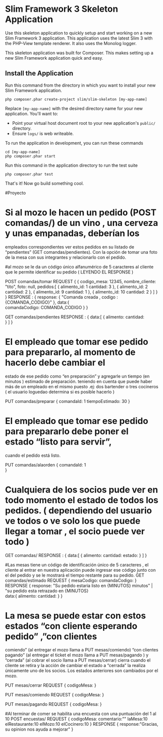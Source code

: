 # Slim Framework 3 Skeleton Application

Use this skeleton application to quickly setup and start working on a new Slim Framework 3 application. This application uses the latest Slim 3 with the PHP-View template renderer. It also uses the Monolog logger.

This skeleton application was built for Composer. This makes setting up a new Slim Framework application quick and easy.

## Install the Application

Run this command from the directory in which you want to install your new Slim Framework application.

    php composer.phar create-project slim/slim-skeleton [my-app-name]

Replace `[my-app-name]` with the desired directory name for your new application. You'll want to:

* Point your virtual host document root to your new application's `public/` directory.
* Ensure `logs/` is web writeable.

To run the application in development, you can run these commands 

	cd [my-app-name]
	php composer.phar start

Run this command in the application directory to run the test suite

	php composer.phar test

That's it! Now go build something cool.


#Proyecto 

# Si al mozo le hacen un pedido (POST comandas/) de un vino , una cerveza y unas empanadas, deberían los
empleados correspondientes ver estos pedidos en su listado de “pendientes” (GET comandas/pendientes). Con la opción de tomar una foto de la mesa con sus integrantes y relacionarlo con el pedido.

#al mozo se le da un código único alfanumérico de 5 caracteres al cliente que le permite
identificar su pedido ( LEYENDO EL RESPONSE )

POST comandas/tomar
REQUEST
{
	{
	codigo_mesa: 12345,
	nombre_cliente: "tito",
	foto: null,
	pedidos:[
		{
			alimento_id: 1
			cantidad: 3
		},
		{
			alimento_id: 2
			cantidad: 2
		},
		{
			alimento_id: 9
			cantidad: 1
		},
		{
			alimento_id: 10
			cantidad: 2
		}
	]
}
}
RESPONSE : 
{
	response: {
		"Comanda creada , codigo : {COMANDA_CODIGO}"
	},
	data:{		
		comandaCodigo: COMANDA_CODIGO
	}
}

GET comandas/pendientes
RESPONSE : 
{
	data:[
		{
			alimento:
			cantidad:			
		}
	]
}


# El empleado que tomar ese pedido para prepararlo, al momento de hacerlo debe cambiar el
estado de ese pedido como “en preparación” y agregarle un tiempo  (en minutos ) estimado de preparación.
teniendo en cuenta que puede haber más de un empleado en el mismo puesto .ej: dos bartender
o tres cocineros ( el usuario loguedao determina si es posible hacerlo )

PUT  comandas/preparar 
{
	comandaId: 1 
	tiempoEstimado: 30 
}


# El empleado que tomar ese pedido para prepararlo debe poner el estado “listo para servir”,
cuando el pedido está listo.

PUT  comandas/alaorden 
{
	comandaId: 1 	
}

# Cualquiera de los socios pude ver en todo momento el estado de todos los pedidos. ( dependiendo del usuario ve todos o ve solo los que puede llegar a tomar , el socio puede ver todo )

GET comandas/
RESPONSE : 
{
	data:[
		{
			alimento:
			cantidad:
			estado:
		}
	]
}

#Las mesas tiene un código de identificación único de 5 caracteres , el cliente al entrar en nuestra
aplicación puede ingresar ese código junto con el del pedido y se le mostrará el tiempo restante
para su pedido.
GET comandas/estimado
REQUEST
{
	mesaCodigo:
	comandaCodigo:
}
RESPONSE 
{
	response: "Su pedido estaria listo en {MINUTOS} minutos" | "su pedido esta retrazado en {MINUTOS}  
	data:{
		alimento:
		cantidad:
	}
}



# La mesa se puede estar con estos estados “con cliente esperando pedido” ,”con clientes
comiendo” (al entregar el mozo llama a PUT mesas/comiendo) “con clientes pagando” (al entregar el ticket el mozo llama a PUT mesas/pagando ) y “cerrada” (al cobrar el socio llama a PUT mesas/cerrar) cierra cuando el cliente se retira y la acción de
cambiar el estado a “cerrada” la realiza únicamente uno de los socios. Los estados anteriores son
cambiados por el mozo.

PUT mesas/cerrar
REQUEST
{
	codigoMesa:
}

PUT mesas/comiendo
REQUEST
{
	codigoMesa:
}

PUT mesas/pagando
REQUEST
{
	codigoMesa:
}

#Al terminar de comer se habilita una encuesta con una puntuación del 1 al 10
POST encuestas/
REQUEST
{
	codigoMesa:
	comentario:""
	laMesa:10
	elRestaurante:10
	elMozo:10
	elCocinero:10
}
RESPONSE 
{
	response:"Gracias, su opinion nos ayuda a mejorar"
}

